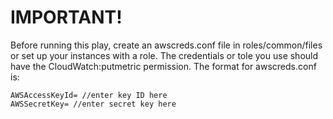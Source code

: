IMPORTANT!
==========

Before running this play, create an awscreds.conf file in roles/common/files or set up your instances with a role. The credentials or tole you use should have the CloudWatch:putmetric permission.
The format for awscreds.conf is:


`AWSAccessKeyId= //enter key ID here`  
`AWSSecretKey= //enter secret key here`
